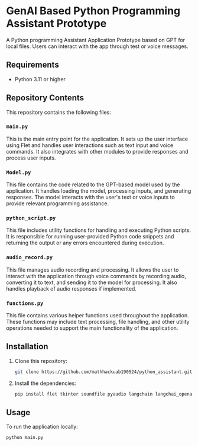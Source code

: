 # GenAI Based Python Programming Assistant Prototype

A Python programming Assistant Application Prototype based on GPT for local files. Users can interact with the app 
through test or voice messages. 

## Requirements

- Python 3.11 or higher


## Repository Contents

This repository contains the following files:

### `main.py`

This is the main entry point for the application. It sets up the user interface using Flet and handles user interactions such as text input and voice commands. It also integrates with other modules to provide responses and process user inputs.

### `Model.py`

This file contains the code related to the GPT-based model used by the application. It handles loading the model, processing inputs, and generating responses. The model interacts with the user's text or voice inputs to provide relevant programming assistance.

### `python_script.py`

This file includes utility functions for handling and executing Python scripts. It is responsible for running user-provided Python code snippets and returning the output or any errors encountered during execution.

### `audio_record.py`

This file manages audio recording and processing. It allows the user to interact with the application through voice commands by recording audio, converting it to text, and sending it to the model for processing. It also handles playback of audio responses if implemented.

### `functions.py`

This file contains various helper functions used throughout the application. These functions may include text processing, file handling, and other utility operations needed to support the main functionality of the application.



## Installation

1. Clone this repository:

    ```sh
    git clone https://github.com/mathhackuab190524/python_assistant.git
    ```

2. Install the dependencies:

    ```sh
    pip install flet tkinter soundfile pyaudio langchain langchai_openai langchain_core langchain_community
    ```

## Usage

To run the application locally:

```sh
python main.py
```
